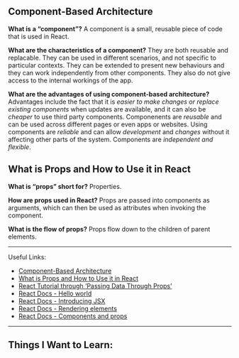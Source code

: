## Component-Based Architecture

**What is a “component”?**
A component is a small, reusable piece of code that is used in React.

**What are the characteristics of a component?**
They are both reusable and replacable. They can be used in different scenarios, and not specific to particular contexts. They can be extended to present new behaviours and they can work independently from other components. They also do not give access to the internal workings of the app.

**What are the advantages of using component-based architecture?**
Advantages include the fact that it is *easier to make changes or replace existing components* when updates are available, and it can also be *cheaper* to use third party components. Componenents are *reusable* and can be used across different pages or even apps or websites. Using components are *reliable* and can allow *development* and *changes* without it affecting other parts of the system. Components are *independent and flexible*. 

## What is Props and How to Use it in React

**What is “props” short for?**
Properties.

**How are props used in React?**
Props are passed into components as arguments, which can then be used as attributes when invoking the component.

**What is the flow of props?**
Props flow down to the children of parent elements.

---

Useful Links:
- [Component-Based Architecture](https://www.tutorialspoint.com/software_architecture_design/component_based_architecture.htm)
- [What is Props and How to Use it in React](https://itnext.io/what-is-props-and-how-to-use-it-in-react-da307f500da0)
- [React Tutorial through ‘Passing Data Through Props’](https://react.dev/learn/tutorial-tic-tac-toe)
- [React Docs - Hello world](https://legacy.reactjs.org/docs/hello-world.html)
- [React Docs - Introducing JSX](https://legacy.reactjs.org/docs/introducing-jsx.html)
- [React Docs - Rendering elements](https://legacy.reactjs.org/docs/rendering-elements.html)
- [React Docs - Components and props](https://legacy.reactjs.org/docs/components-and-props.html)

---

## Things I Want to Learn: